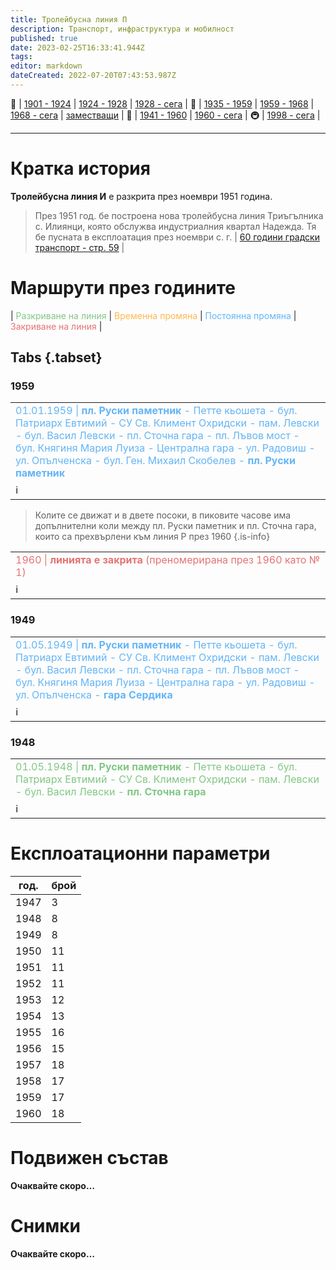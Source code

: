 ```yaml
---
title: Тролейбусна линия П
description: Транспорт, инфраструктура и мобилност
published: true
date: 2023-02-25T16:33:41.944Z
tags: 
editor: markdown
dateCreated: 2022-07-20T07:43:53.987Z
---
```


🚋 | [1901 - 1924](/bg/public-transport/tram-routes-1901-1924) | [1924 - 1928](/bg/public-transport/tram-routes-1924-1928) | [1928 - сега](/bg/public-transport/tram-routes-1928-sega) | 🚌 | [1935 - 1959](/bg/public-transport/bus-routes-1935-1959) | [1959 - 1968](/bg/public-transport/bus-routes-1959-1968) | [1968 - сега](/bg/public-transport/bus-routes-1968-sega) | [заместващи](/bg/public-transport/bus-routes-replacement-services) | 🚎 | [1941 - 1960](/bg/public-transport/trolleybus-routes-1941-1960) | [1960 - сега](/bg/public-transport/trolleybus-routes-1960-sega) | 🚇 | [1998 - сега](/bg/public-transport/metro-routes) |

---
# Кратка история

**Тролейбусна линия И** е разкрита през ноември 1951 година. 

> През 1951 год. бе построена нова тролейбусна линия Триъгълника с. Илиянци, която обслужва индустриалния квартал Надежда. Тя бе пусната в експлоатация през ноември с. г. | [60 години градски транспорт - стр. 59](http://trinmo.org/bg/literature/anniversary/60-years-public-transport#%D1%81%D1%82%D1%80-59) |


# Маршрути през годините
| <span style="color:#81C784">Разкриване на линия</span> | <span style="color:#FFB74D">Временна промяна</span> | <span style="color:#64B5F6">Постоянна промяна</span> | <span style="color:#E57373">Закриване на линия</span> |


## Tabs {.tabset}

### 1959
<table style="width:100%"><tr><td><span style="color:#64B5F6">01.01.1959 |<b> пл. Руски паметник</b> - Петте кьошета - бул. Патриарх Евтимий - СУ Св. Климент Охридски - пам. Левски - бул. Васил Левски - пл. Сточна гара - пл. Лъвов мост - бул. Княгиня Мария Луиза - Централна гара - ул. Радовиш - ул. Опълченска - бул. Ген. Михаил Скобелев - <b>пл. Руски паметник</b></span><br></td></tr><tr><td>ℹ️ <b><a href=""></a></b></td></tr></table>

> Колите се движат и в двете посоки, в пиковите часове има допълнителни коли между пл. Руски паметник и пл. Сточна гара, които са прехвърлени към линия Р през 1960
{.is-info}


<table style="width:100%"><tr><td><span style="color:#E57373">1960 |<b> линията е закрита</b> (преномерирана през 1960 като № 1)</span></td></tr><tr><td>ℹ️ <b><a href=""></a></b></td></tr></table>

### 1949
<table style="width:100%"><tr><td><span style="color:#64B5F6">01.05.1949 |<b> пл. Руски паметник</b> - Петте кьошета - бул. Патриарх Евтимий - СУ Св. Климент Охридски - пам. Левски - бул. Васил Левски - пл. Сточна гара - пл. Лъвов мост - бул. Княгиня Мария Луиза - Централна гара - ул. Радовиш - ул. Опълченска - <b>гара Сердика</b></span><br></td></tr><tr><td>ℹ️ <b><a href=""></a></b></td></tr></table>

### 1948
<table style="width:100%"><tr><td><span style="color:#81C784">01.05.1948 |<b> пл. Руски паметник</b> - Петте кьошета - бул. Патриарх Евтимий - СУ Св. Климент Охридски - пам. Левски - бул. Васил Левски - <b>пл. Сточна гара</b></span><br></td></tr><tr><td>ℹ️ <b><a href=""></a></b></td></tr></table>

# Експлоатационни параметри

| год. | брой |
|------|------|
| 1947 |   3  |
| 1948 |   8  |
| 1949 |   8  |
| 1950 |  11  |
| 1951 |  11  |
| 1952 |  11  |
| 1953 |  12  |
| 1954 |  13  |
| 1955 |  16  |
| 1956 |  15  |
| 1957 |  18  |
| 1958 |  17  |
| 1959 |  17  |
| 1960 |  18  |

# **Подвижен състав**

**Очаквайте скоро…**

# Снимки

**Очаквайте скоро…**